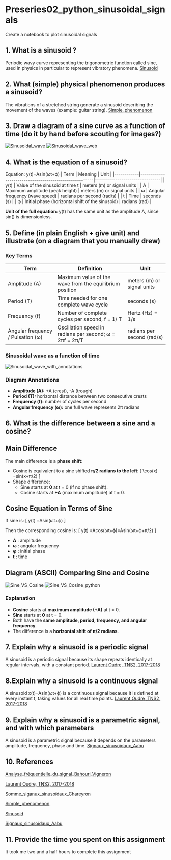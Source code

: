 # Preseries02_python_sinusoidal_signals
 Create a notebook to plot sinusoidal signals

## 1. What is a sinusoid ?
 Periodic wavy curve representing the trigonometric function called sine, used in physics in particular to represent vibratory phenomena.
 [Sinusoid](https://www.cnrtl.fr/lexicographie/sinuso%C3%AFde)


 ## 2. What (simple) physical phenomenon produces a sinusoid?

The vibrations of a stretched string generate a sinusoid describing the movement of the waves (example: guitar string).
[Simple_phenomenon](https://moodle.luniversitenumerique.fr/course/view.php?id=171)

## 3. Draw a diagram of a sine curve as a function of time (do it by hand before scouting for images?)
![Sinusoidal_wave](image/Sinusoidal_wave.jpeg)
![Sinusoidal_wave_web](image/sinusoidal_wave_web.jpg)

## 4. What is the equation of a sinusoid?
Equation: y(t)=Asin(ωt+ϕ)
| Term       | Meaning                                               | Unit                           |
|------------|-------------------------------------------------------|--------------------------------|
| y(t)       | Value of the sinusoid at time t                      | meters (m) or signal units     |
| A          | Maximum amplitude (peak height)                      | meters (m) or signal units     |
| ω          | Angular frequency (wave speed)                       | radians per second (rad/s)     |
| t          | Time                                                  | seconds (s)                    |
| φ          | Initial phase (horizontal shift of the sinusoid)    | radians (rad)                  |

**Unit of the full equation:** y(t) has the same unit as the amplitude A, since sin() is dimensionless.

## 5. Define (in plain English + give unit) and illustrate (on a diagram that you manually drew)

### Key Terms

| Term        | Definition                                                       | Unit                         |
|------------|------------------------------------------------------------------|-------------------------------|
| Amplitude (A) | Maximum value of the wave from the equilibrium position        | meters (m) or signal units   |
| Period (T)    | Time needed for one complete wave cycle                         | seconds (s)                  |
| Frequency (f) | Number of complete cycles per second, f = 1/ T                           | Hertz (Hz) = 1/s           |
| Angular frequency / Pulsation (ω) | Oscillation speed in radians per second; ω = 2πf = 2π/T | radians per second (rad/s) |

### Sinusoidal wave as a function of time
![Sinusoidal_wave_with_annotations](image/Sinusoidal_wave_annotations.jpeg)


### Diagram Annotations
- **Amplitude (A):** +A (crest), -A (trough)  
- **Period (T):** horizontal distance between two consecutive crests  
- **Frequency (f):** number of cycles per second  
- **Angular frequency (ω):** one full wave represents 2π radians

## 6. What is the difference between a sine and a cosine?

## Main Difference
The main difference is a **phase shift**:
- Cosine is equivalent to a sine shifted **π/2 radians to the left**:
  \[
  \cos(x) =sin(x+π/2)
  \]
- Shape difference:
  - Sine starts at **0** at t = 0 (if no phase shift).
  - Cosine starts at **+A** (maximum amplitude) at t = 0.

## Cosine Equation in Terms of Sine
If sine is:
\[
y(t) =Asin(ωt+ϕ)
\]

Then the corresponding cosine is:
\[
y(t) =Acos(ωt+ϕ)=Asin(ωt+ϕ+π/2)
\]

- **A** : amplitude 
- **ω** : angular frequency  
- **φ** : initial phase  
- **t** : time  

## Diagram (ASCII) Comparing Sine and Cosine
![Sine_VS_Cosine](image/Sine_Cosine.jpeg)
![Sine_VS_Cosine_python](image/Sine_Cosine_python.png)

### Explanation
- **Cosine** starts at **maximum amplitude (+A)** at t = 0.  
- **Sine** starts at **0** at t = 0.  
- Both have the **same amplitude, period, frequency, and angular frequency**.  
- The difference is a **horizontal shift of π/2 radians**.

## 7. Explain why a sinusoid is a periodic signal
A sinusoid is a periodic signal because its shape repeats identically at regular intervals, with a constant period.
[Laurent Oudre, TNS2, 2017-2018](https://www.laurentoudre.fr/tns/TNS2_hand.pdf)

## 8.Explain why a sinusoid is a continuous signal
A sinusoid x(t)=Asin(ωt+ϕ) is a continuous signal because it is defined at every instant t, taking values for all real time points.
[Laurent Oudre, TNS2, 2017-2018](https://www.laurentoudre.fr/tns/TNS2_hand.pdf)

## 9. Explain why a sinusoid is a parametric signal, and with which parameters
A sinusoid is a parametric signal because it depends on the parameters amplitude, frequency, phase and time.
[Signaux_sinusoïdaux_Aabu](https://zestedesavoir.com/tutoriels/2451/les-signaux-sinusoidaux-en-physique/les-signaux-sinusoidaux/)

## 10. References
[Analyse_fréquentielle_du_signal_Bahouri_Vigneron](https://hal.science/hal-02350738/file/AFS.pdf)

[Laurent Oudre, TNS2, 2017-2018](https://www.laurentoudre.fr/tns/TNS2_hand.pdf)

[Somme_siganux_sinusoïdaux_Chareyron](https://culturesciencesphysique.ens-lyon.fr/pdf/somme-sinus-python.pdf)

[Simple_phenomenon](https://moodle.luniversitenumerique.fr/course/view.php?id=171)

[Sinusoid](https://www.cnrtl.fr/lexicographie/sinuso%C3%AFde)

[Signaux_sinusoïdaux_Aabu](https://zestedesavoir.com/tutoriels/2451/les-signaux-sinusoidaux-en-physique/les-signaux-sinusoidaux/)

## 11. Provide the time you spent on this assignment
It took me two and a half hours to complete this assignment